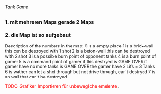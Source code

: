 ###### Tank Game 
### 1. mit mehreren Maps gerade 2 Maps 

### 2. die Map ist so aufgebaut 

Description of the numbers in the map:
        0   is a empty place
        1   is a brick-wall this can be destroyed with 1 shot
        2   is a beton-wall this can be destroyed with 2 shot
        3   is a possible burn point of opponent tanks
        4   is a burn point of gamer 
        5   is a command point of gamer 
            if this destryed is GAME OVER
            if gamer have no more tanks is GAME OVER
            the gamer have 3 Lifs = 3 Tanks
        6   is wather can let a shot through but not drive through, can't destryed
        7   is an wall that can't be destroyed
        
<span style="color:red">
        TODO: Grafiken Importieren für unbewegliche emelente
</span>. 
